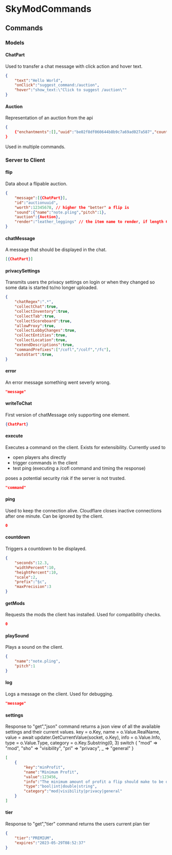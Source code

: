 # SkyModCommands


## Commands
### Models
#### ChatPart
Used to transfer a chat message with click action and hover text.
```json
{
    "text":"Hello World",
    "onClick":"suggest_command:/auction",
    "hover":"show_text:\"Click to suggest /auction\""
}
```
#### Auction
Representation of an auction from the api
```json
{
    {"enchantments":[],"uuid":"be02f8df060644b8b9c7a69ad027a587","count":1,"startingBid":5000000,"tag":"PET_BAT","itemName":"[Lvl 63] Bat","start":"2023-05-29T02:57:37","end":"2023-05-29T08:52:37","auctioneerId":"84ba980026f640fba18ca14ad5f540d8","profileId":"888dee1e5eb04242acfcfba060f2ff85","coop":null,"coopMembers":null,"highestBidAmount":5000000,"bids":[{"bidder":"7f9fbe96ffc4468f8e896dc35a5b2f4a","profileId":"unknown","amount":5000000,"timestamp":"2023-05-29T08:52:37"}],"anvilUses":0,"nbtData":{},"itemCreatedAt":"2023-05-28T22:55:00","reforge":"None","category":"MISC","tier":"MYTHIC","bin":true,"flatNbt":{"type":"BAT","active":"False"}}
}
```
Used in multiple commands.
### Server to Client
#### flip
Data about a flipable auction.
```json
{
    "message":[{ChatPart}],
    "id":"auctionuuid",
    "worth":12345678, // higher the "better" a flip is
    "sound":{"name":"note.pling","pitch":1},
    "auction":{Auction},
    "render":"leather_leggings" // the item name to render, if length 64 not an item id but a skull texture id 
}
```

#### chatMessage
A message that should be displayed in the chat.
```json
[{ChatPart}]
```
#### privacySettings
Transmits users the privacy settings on login or when they changed so some data is started to/no longer uploaded.
```json
{
    "chatRegex":".*",
    "collectChat":true,
    "collectInventory":true,
    "collectTab":true,
    "collectScoreboard":true,
    "allowProxy":true,
    "collectLobbyChanges":true,
    "collectEntities":true,
    "collectLocation":true,
    "extendDescriptions":true,
    "commandPrefixes":["/cofl","/colf","/fc"],
    "autoStart":true,
}
```
#### error
An error message something went severly wrong.
```json
"message"
```

#### writeToChat
First version of chatMessage only supporting one element.
```json
{ChatPart}
```
#### execute
Executes a command on the client. Exists for extensibility.
Currently used to 
* open players ahs directly
* trigger commands in the client
* test ping (executing a /cofl command and timing the response)

poses a potential security risk if the server is not trusted.
```json
"command"
```

#### ping
Used to keep the connection alive. Cloudflare closes inactive connections after one minute.
Can be ignored by the client.
```json
0
```

#### countdown
Triggers a countdown to be displayed.
```json
{
    "seconds":12.3,
    "widthPercent":10,
    "heightPercent":10,
    "scale":2,
    "prefix":"§c",
    "maxPrecision":3
}
```

#### getMods
Requests the mods the client has installed. Used for compatibility checks.
```json
0
```

#### playSound
Plays a sound on the client.
```json
{
    "name":"note.pling",
    "pitch":1
}
```

#### log
Logs a message on the client. Used for debugging.
```json
"message"
```

#### settings
Response to "get","json" command returns a json view of all the available settings and their current values.
                    key = o.Key,
                    name = o.Value.RealName,
                    value = await updater.GetCurrentValue(socket, o.Key),
                    info = o.Value.Info,
                    type = o.Value.Type,
                    category = o.Key.Substring(0, 3) switch
                    {
                        "mod" => "mod",
                        "sho" => "visibility",
                        "pri" => "privacy",
                        _ => "general"
                    }
```json
[
    {
        "key":"minProfit",
        "name":"Minimum Profit",
        "value":123456,
        "info":"The minimum amount of profit a flip should make to be displayed.",
        "type":"bool|int|double|string",
        "category":"mod|visibility|privacy|general"
    }
]
```

#### tier
Response to "get","tier" command returns the users current plan tier
```json
{
    "tier":"PREMIUM",
    "expires":"2023-05-29T08:52:37"
}
```